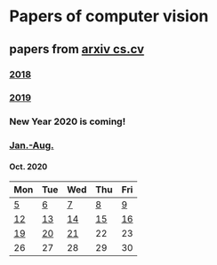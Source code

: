 # Papers of computer vision

## papers from [arxiv cs.cv](http://arxiv.org)
### [2018](2018.md)
### [2019](2019.md)

### New Year 2020 is coming!

### [Jan.-Aug.](2020.md)





#### Oct. 2020
| Mon                           | Tue                           | Wed                           | Thu                           | Fri                           |
| ----------------------------- | ----------------------------- | ----------------------------- | ----------------------------- | ----------------------------- |
[5](2020/202010/20201005.md)  | [6](2020/202010/20201006.md)  | [7](2020/202010/20201007.md)  | [8](2020/202010/20201008.md)   | [9](2020/202010/20201009.md)   |
[12](2020/202010/20201012.md) | [13](2020/202010/20201013.md) | [14](2020/202010/20201014.md) | [15](2020/202010/20201015.md)  | [16](2020/202010/20201016.md)  |
[19](2020/202010/20201019.md) | [20](2020/202010/20201020.md) | [21](2020/202010/20201021.md) | 22 | 23 |
26 | 27 | 28 | 29 | 30 |
